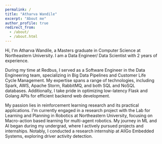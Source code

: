 ```yaml
---
permalink: /
title: "Atharva Wandile"
excerpt: "About me"
author_profile: true
redirect_from: 
  - /about/
  - /about.html
---
```

Hi, I'm Atharva Wandile, a Masters graduate in Computer Science at Northeastern University. I am a Data Engineer/ Data Scientist with 2 years of experience.

During my time at Redbus, I served as a Software Engineer in the Data Engineering team, specializing in Big Data Pipelines and Customer Life Cycle Management. My expertise spans a range of technologies, including Spark, AWS, Apache Storm, RabbitMQ, and both SQL and NoSQL databases. Additionally, I take pride in optimizing low-latency Flask and Golang APIs for efficient backend web development.

My passion lies in reinforcement learning research and its practical applications. I'm currently engaged in a research project with the Lab for Learning and Planning in Robotics at Northeastern University, focusing on Macro-action based learning for multi-agent robotics. My journey in ML and AI began during my undergrad, where I actively pursued projects and internships. Notably, I conducted a research internship at AllGo Embedded Systems, exploring driver activity detection.

